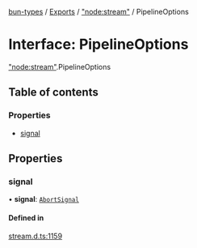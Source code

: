 [bun-types](../README.md) / [Exports](../modules.md) / ["node:stream"](../modules/node_stream_.md) / PipelineOptions

# Interface: PipelineOptions

["node:stream"](../modules/node_stream_.md).PipelineOptions

## Table of contents

### Properties

- [signal](node_stream_.PipelineOptions.md#signal)

## Properties

### signal

• **signal**: [`AbortSignal`](../modules.md#abortsignal)

#### Defined in

[stream.d.ts:1159](https://github.com/valgaze/bun-types/blob/5e53f27/stream.d.ts#L1159)
